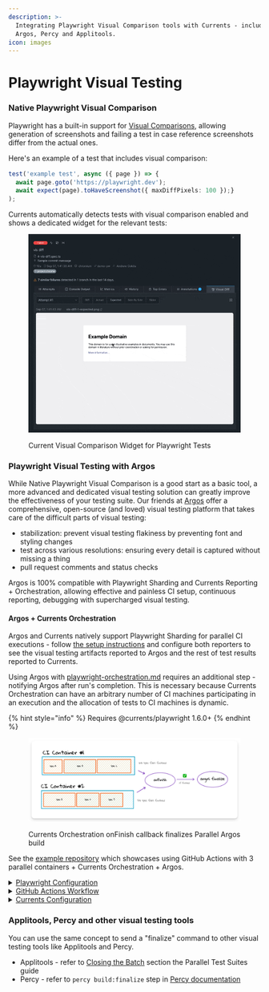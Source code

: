 ```yaml
---
description: >-
  Integrating Playwright Visual Comparison tools with Currents - including
  Argos, Percy and Applitools.
icon: images
---
```


# Playwright Visual Testing

### Native Playwright Visual Comparison

Playwright has a built-in support for [Visual Comparisons](https://playwright.dev/docs/test-snapshots), allowing generation of screenshots and failing a test in case reference screenshots differ from the actual ones.

Here's an example of a test that includes visual comparison:

```typescript
test('example test', async ({ page }) => { 
  await page.goto('https://playwright.dev'); 
  await expect(page).toHaveScreenshot({ maxDiffPixels: 100 });}
);
```

Currents automatically detects  tests with visual comparison enabled and shows a dedicated widget for the relevant tests:

<figure><img src="../.gitbook/assets/currents-playwright-visual-comparison.gif" alt=""><figcaption><p>Current Visual Comparison Widget for Playwright Tests</p></figcaption></figure>

### Playwright Visual Testing with Argos

While Native Playwright Visual Comparison is a good start as a basic tool, a more advanced and dedicated visual testing solution can greatly improve the effectiveness of your testing suite. Our friends at [Argos](https://argos-ci.com/) offer a comprehensive, open-source (and loved) visual testing platform that takes care of the difficult parts of visual testing:

* stabilization: prevent visual testing flakiness by preventing font and styling changes
* test across various resolutions: ensuring every detail is captured without missing a thing
* pull request comments and status checks

Argos is 100% compatible with Playwright Sharding and Currents Reporting + Orchestration, allowing effective and painless CI setup, continuous reporting, debugging with supercharged visual testing.

#### Argos + Currents Orchestration

Argos and Currents natively support Playwright Sharding for parallel CI executions - follow [the setup instructions](https://argos-ci.com/docs/quickstart/playwright) and configure both reporters to see the visual testing artifacts reported to Argos and the rest of test results reported to Currents.

Using Argos with [playwright-orchestration.md](ci-optimization/playwright-orchestration.md "mention") requires an additional step - notifying Argos after run's completion. This is necessary because Currents Orchestration can have an arbitrary number of CI machines participating in an execution and the allocation of tests to CI machines is dynamic.

{% hint style="info" %}
Requires @currents/playwright 1.6.0+
{% endhint %}

<figure><img src="../.gitbook/assets/currents-2024-09-09-09.44.13@2x.png" alt=""><figcaption><p>Currents Orchestration onFinish callback finalizes Parallel Argos build</p></figcaption></figure>

See the [example repository](https://github.com/currents-dev/playwright-gh-actions-demo/tree/example-argos-currents-orchestration/argos) which showcases using GitHub Actions with 3 parallel containers + Currents Orchestration + Argos.&#x20;

<details>

<summary><a href="https://github.com/currents-dev/playwright-gh-actions-demo/blob/example-argos-currents-orchestration/argos/playwright.config.ts">Playwright Configuration</a></summary>

```typescript
// playwright.config.ts
import { currentsReporter } from "@currents/playwright";
import { devices, PlaywrightTestConfig } from "@playwright/test";

const config: PlaywrightTestConfig = {
// ...
  reporter: [
    currentsReporter(), // explicitly activate Currents Reporter
    [
      // See https://argos-ci.com/docs/quickstart/playwright
      "@argos-ci/playwright/reporter",
      {
        uploadToArgos: true, 
      },
    ],
  ],
// ...
}
```



</details>

<details>

<summary><a href="https://github.com/currents-dev/playwright-gh-actions-demo/blob/example-argos-currents-orchestration/.github/workflows/argos-example.yml#L40">GitHub Actions Workflow</a> </summary>

```yaml
strategy:
      fail-fast: false
      matrix:
        shard: [1, 2, 3] # run 3 parallel containers
# ...
- name: Orchestrated PW + Argos
  working-directory: ./argos
  env:
    ARGOS_PARALLEL: 1
    ARGOS_PARALLEL_TOTAL: -1 # important to set to -1 to enable "finalize" call.
    ARGOS_TOKEN: ${{ secrets.ARGOS_TOKEN }} 
    CURRENTS_PROJECT_ID: bnsqNa
    CURRENTS_RECORD_KEY: ${{ secrets.CURRENTS_RECORD_KEY }}
  run: | # start Currents Orchestration
    npx pwc-p 
```

</details>

<details>

<summary><a href="https://github.com/currents-dev/playwright-gh-actions-demo/blob/example-argos-currents-orchestration/argos/currents.config.ts">Currents Configuration</a></summary>

{% code overflow="wrap" %}
```typescript
// currents.config.ts

import type { CurrentsConfig, OrchestrationStatus } from "@currents/playwright";
import { $ } from "execa";

// OrchestrationStatus has the latest status reported by Currents API - it contains data from all the machines participating in a run
async function onFinish(status: OrchestrationStatus) {
  // run `argos finalize` after all machines 
  if (status.specs.completed === status.specs.overall) {
    try {
      const finalize = await $`npx argos finalize`;
      console.log(finalize.stderr);
    } catch (e) {
      console.error(e);
    }
    return;
  }
}

const config: CurrentsConfig = {
  recordKey: assertEnvVariable("CURRENTS_RECORD_KEY"),
  projectId: assertEnvVariable("CURRENTS_PROJECT_ID"),
  ciBuildId: `${process.env.GITHUB_RUN_ID}-${process.env.GITHUB_RUN_ATTEMPT}`,
  orchestration: {
    skipReporterInjection: true, // mandatory for integration with Argos
    onFinish, // mandatory step for finalizing Argos Build
  },
};

export default config;


function assertEnvVariable(name: string) {
  if (!process.env[name]) {
    throw new Error(`Missing environment variable ${name}`);
  }
  return process.env[name];
}
```
{% endcode %}

* set `orchestration.skipReporterInjection` to `true`&#x20;

- note the use of `onFinish` lifecycle hook - the corresponding function will run and receive `OrchestrationStatus` object that can be used to determine run's completion

</details>

### Applitools, Percy and other visual testing tools

You can use the same concept to send a "finalize" command to other visual testing tools like Applitools and Percy.

* Applitools - refer to [Closing the Batch](https://applitools.com/tutorials/guides/advanced-use-cases/parallel-test-suites#step-3-closing-the-batch) section the Parallel Test Suites guide
* Percy - refer to `percy build:finalize` step in [Percy documentation](https://www.browserstack.com/docs/percy/integrate/parallel-test-suites)
